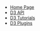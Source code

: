 - [Home Page](http://d3js.org/)
- [D3 API](https://github.com/mbostock/d3/wiki/API-Reference)
- [D3 Tutorials](https://github.com/mbostock/d3/wiki/Tutorials)
- [D3 Plugins](https://github.com/d3/d3-plugins) 

